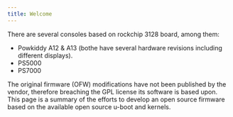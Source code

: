 ```yaml
---
title: Welcome
---
```


There are several consoles based on rockchip 3128 board, among them:
* Powkiddy A12 & A13 (bothe have several hardware revisions including different
  displays).
* PS5000
* PS7000

The original firmware (OFW) modifications have not been published by the vendor,
therefore breaching the GPL license its software is based upon. This page is a
summary of the efforts to develop an open source firmware based on the available
open source u-boot and kernels.
